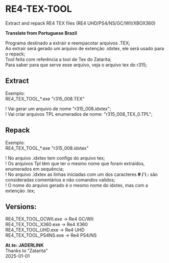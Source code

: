 # RE4-TEX-TOOL
Extract and repack RE4 TEX files (RE4 UHD/PS4/NS/GC/WII/XBOX360)

**Translate from Portuguese Brazil**

Programa destinado a extrair e reempacotar arquivos .TEX;
<br> Ao extrair será gerado um arquivo de extenção .idxtex, ele será usado para o repack;
<br> Tool feita com referência a tool de Tex do Zatarita;
<br> Para saber para que serve esse arquivo, veja o arquivo tex do r315;

## Extract

Exemplo:
<br>RE4_TEX_TOOL_*.exe "r315_008.TEX"

! Vai gerar um arquivo de nome "r315_008.idxtex";
<br>! Vai criar arquivos TPL enumerados de nome: "r315_008_TEX_0.TPL";

## Repack

Exemplo:
<br>RE4_TEX_TOOL_*.exe "r315_008.idxtex"

! No arquivo .idxtex tem configs do arquivo tex;
<br>! Os arquivos Tpl têm que ter o mesmo nome que foram extraídos, enumerados em sequência;
<br>! No arquivo .idxtex as linhas iniciadas com um dos caracteres **# / \\ :** são consideradas comentários e não comandos validos;
<br>! O nome do arquivo gerado é o mesmo nome do idxtex, mas com a extenção .tex;

## Versions:
RE4_TEX_TOOL_GCWII.exe -> Re4 GC/WII
<br>RE4_TEX_TOOL_X360.exe -> Re4 X360
<br>RE4_TEX_TOOL_UHD.exe -> Re4 UHD
<br>RE4_TEX_TOOL_PS4NS.exe -> Re4 PS4/NS

**At.te: JADERLINK**
<br>Thanks to "Zatarita"
<br>2025-01-01